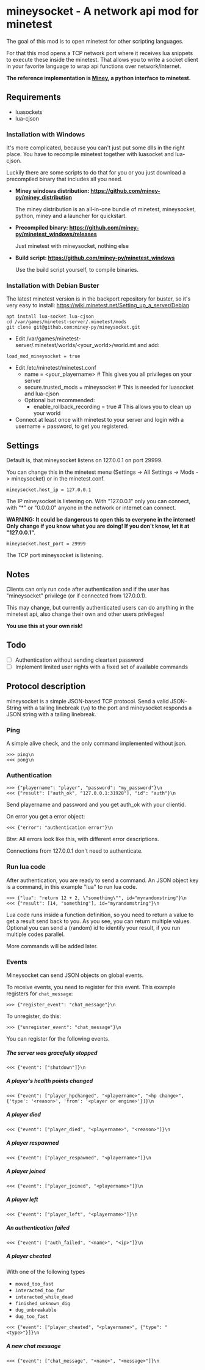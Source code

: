 # mineysocket - A network api mod for minetest

The goal of this mod is to open minetest for other scripting languages.

For that this mod opens a TCP network port where it receives lua snippets to execute these inside the minetest.
That allows you to write a socket client in your favorite language to wrap api functions over network/internet.

**The reference implementation is [Miney](https://github.com/miney-py/miney), a python interface to minetest.**

## Requirements

* luasockets
* lua-cjson

### Installation with Windows

It's more complicated, because you can't just put some dlls in the right place. 
You have to recompile minetest together with luasocket and lua-cjson. 

Luckily there are some scripts to do that for you or you just download a precompiled binary that includes all you need.

* **Miney windows distribution: https://github.com/miney-py/miney_distribution**

  The miney distribution is an all-in-one bundle of minetest, mineysocket, python, miney and a launcher for quickstart.

* **Precompiled binary: https://github.com/miney-py/minetest_windows/releases**
  
  Just minetest with mineysocket, nothing else

* **Build script: https://github.com/miney-py/minetest_windows**

  Use the build script yourself, to compile binaries.

### Installation with Debian Buster

The latest minetest version is in the backport repository for buster, so it's very easy to install: https://wiki.minetest.net/Setting_up_a_server/Debian
```
apt install lua-socket lua-cjson
cd /var/games/minetest-server/.minetest/mods
git clone git@github.com:miney-py/mineysocket.git
```
* Edit /var/games/minetest-server/.minetest/worlds/\<your_world\>/world.mt and add:
```
load_mod_mineysocket = true
```
* Edit /etc/minetest/minetest.conf
  * name = \<your_playername\>  # This gives you all privileges on your server
  * secure.trusted_mods = mineysocket  # This is needed for luasocket and lua-cjson
  * Optional but recommended:
    * enable_rollback_recording = true  # This allows you to clean up your world
* Connect at least once with minetest to your server and login with a username + password, to get you registered.

## Settings

Default is, that mineysocket listens on 127.0.0.1 on port 29999.

You can change this in the minetest menu (Settings -> All Settings -> Mods -> mineysocket) or in the minetest.conf.

```
mineysocket.host_ip = 127.0.0.1
```
The IP mineysocket is listening on. 
With "127.0.0.1" only you can connect, with "*" or "0.0.0.0" anyone in the network or internet can connect. 
 
**WARNING: It could be dangerous to open this to everyone in the internet! Only change if you know what you are doing! If you don't know, let it at "127.0.0.1".**
```
mineysocket.host_port = 29999
```
The TCP port mineysocket is listening. 

## Notes

Clients can only run code after authentication and if the user has "mineysocket" privilege (or if connected from 127.0.0.1).

This may change, but currently authenticated users can do anything in the minetest api, also change their own and other users privileges!

**You use this at your own risk!**

## Todo

- [ ] Authentication without sending cleartext password
- [ ] Implement limited user rights with a fixed set of available commands

## Protocol description

mineysocket is a simple JSON-based TCP protocol. Send a valid JSON-String with a tailing linebreak (`\n`) to the port 
and mineysocket responds a JSON string with a tailing linebreak.

### Ping

A simple alive check, and the only command implemented without json.

```
>>> ping\n
<<< pong\n
``` 

### Authentication

```
>>> {"playername": "player", "password": "my_password"}\n
<<< {"result": ["auth_ok", "127.0.0.1:31928"], "id": "auth"}\n
``` 
Send playername and password and you get auth_ok with your clientid.

On error you get a error object:
```
<<< {"error": "authentication error"}\n
```
Btw: All errors look like this, with different error descriptions.

Connections from 127.0.0.1 don't need to authenticate.

### Run lua code

After authentication, you are ready to send a command. An JSON object key is a command, in this example 
"lua" to run lua code.
```
>>> {"lua": "return 12 + 2, \"something\"", id="myrandomstring"}\n
<<< {"result": [14, "something"], id="myrandomstring"}\n
```
Lua code runs inside a function definition, so you need to return a value to get a result send back to you. 
As you see, you can return multiple values. 
Optional you can send a (random) id to identify your result, if you run multiple codes parallel.

More commands will be added later.

### Events

Mineysocket can send JSON objects on global events. 

To receive events, you need to register for this event. This example registers for `chat_message`:
```
>>> {"register_event": "chat_message"}\n
```

To unregister, do this:
```
>>> {"unregister_event": "chat_message"}\n
```

You can register for the following events.

##### The server was gracefully stopped
```
<<< {"event": ["shutdown"]}\n
```

#####  A player's health points changed
```
<<< {"event": ["player_hpchanged", "<playername>", "<hp change>", {'type': '<reason>', 'from': '<player or engine>'}]}\n
```

##### A player died
```
<<< {"event": ["player_died", "<playername>", "<reason>"]}\n
```

##### A player respawned
```
<<< {"event": ["player_respawned", "<playername>"]}\n
```

##### A player joined
```
<<< {"event": ["player_joined", "<playername>"]}\n
```

##### A player left
```
<<< {"event": ["player_left", "<playername>"]}\n
```

##### An authentication failed
```
<<< {"event": ["auth_failed", "<name>", "<ip>"]}\n
```

##### A player cheated

With one of the following types

* `moved_too_fast`
* `interacted_too_far`
* `interacted_while_dead`
* `finished_unknown_dig`
* `dug_unbreakable`
* `dug_too_fast`
```
<<< {"event": ["player_cheated", "<playername>", {"type": "<type>"}]}\n
```

##### A new chat message
```
<<< {"event": ["chat_message", "<name>", "<message>"]}\n
```